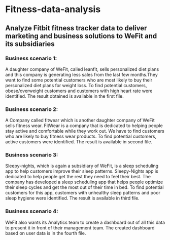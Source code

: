 # Fitness-data-analysis
## Analyze Fitbit fitness tracker data to deliver marketing and business solutions to WeFit and its subsidiaries

### Business scenario 1: 
A daughter company of WeFit, called leanfit, sells personalized diet plans and this company is generating less sales from the last few months.They want to find some potential customers who are most likely to buy their personalized diet plans for weight loss. To find potential customers, obese/overweight customers and customers with high heart rate were identified. The result obtained is available in the first file.

### Business scenario 2:
A Company called fitwear which is another daughter company of WeFit sells fitness wear. FitWear is a company that is dedicated to helping people stay active and comfortable while they work out. We have to find customers who are likely to buy fitness wear products. To find potential customers, active customers were identified. The result is available in second file.

### Business scenario 3:
Sleepy-nights, which is again a subsidiary of WeFit, is a sleep scheduling app to help customers improve their sleep patterns. Sleepy-Nights app is dedicated to help people get the rest they need to feel their best. The company has developed a sleep scheduling app that helps people optimize their sleep cycles and get the most out of their time in bed. To find potential customers for this app, customers with unhealthy sleep patterns and poor sleep hygiene were identified. The result is available in third file.

### Business scenario 4:
WeFit also wants its Analytics team to create a dashboard out of all this data to present it in front of their management team.
The created dashboard based on user data is in the fourth file.
